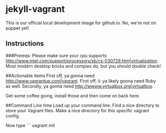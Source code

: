 # jekyll-vagrant
This is our official local development image for github.io.  No, we're not on puppet yet!


## Instructions

###Prereqs:
Please make sure your cpu supports <http://www.intel.com/support/processors/sb/cs-030729.htm|virtualization>.  Most modern desktop bricks and compies do, but you should double check!

##Actionable items
First off, ya gonna need <http://www.vagrantup.com|vagrant>.
First off, ii: ya likely gonna need Ruby as well.
Secondly, ya gonna need <http://wwww.virtualbox.org|virtualbox>.

Get some coffee going, install those and then come on back here.


##Command Line time
Load up your command line.
Find a nice directory to store your Vagrant files.
Make a nice directory for this specific vagrant config.

Now type ```
vagrant init
```


